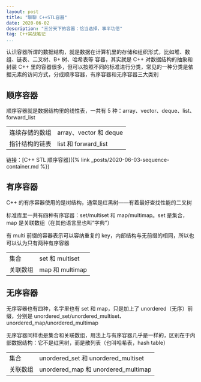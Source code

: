 ```yaml
---
layout: post
title: "聊聊 C++STL容器"
date: 2020-06-02
description: "三分天下的容器：恰当选择，事半功倍"
tag: C++实战笔记
...
```


认识容器所谓的数据结构，就是数据在计算机里的存储和组织形式，比如堆、数组、链表、二叉树、B+ 树、哈希表等
容器，其实就是 C++ 对数据结构的抽象和封装
C++ 里的容器很多，但可以按照不同的标准进行分类，常见的一种分类是依据元素的访问方式，分成顺序容器，有序容器和无序容器三大类别

## 顺序容器

顺序容器就是数据结构里的线性表，一共有 5 种：array、vector、deque、list、forward_list

<table>
   <tr>
      <td> 连续存储的数组 </td>
	  <td> array、vector 和 deque </td>
   </tr>
   <tr>
      <td> 指针结构的链表 </td>
      <td> list 和 forward_list </td>
   </tr>
</table>

链接：[C++ STL 顺序容器]({% link _posts/2020-06-03-sequence-container.md %})

## 有序容器

C++ 的有序容器使用的是树结构，通常是红黑树——有着最好查找性能的二叉树

标准库里一共有四种有序容器：set/multiset 和 map/multimap。set 是集合，map 是关联数组（在其他语言里也叫“字典”）

有 multi 前缀的容器表示可以容纳重复的 key，内部结构与无前缀的相同，所以也可以认为只有两种有序容器

<table>
   <tr>
      <td> 集合 </td>
	  <td> set 和 multiset </td>
   </tr>
   <tr>
      <td> 关联数组 </td>
      <td> map 和 multimap </td>
   </tr>
</table>

## 无序容器

无序容器也有四种，名字里也有 set 和 map，只是加上了 unordered（无序）前缀，分别是 unordered_set/unordered_multiset、unordered_map/unordered_multimap

无序容器同样也是集合和关联数组，用法上与有序容器几乎是一样的，区别在于内部数据结构：它不是红黑树，而是散列表（也叫哈希表，hash table）

<table>
   <tr>
      <td> 集合 </td>
	  <td> unordered_set 和 unordered_multiset </td>
   </tr>
   <tr>
      <td> 关联数组 </td>
      <td> unordered_map 和 unordered_multimap </td>
   </tr>
</table>
